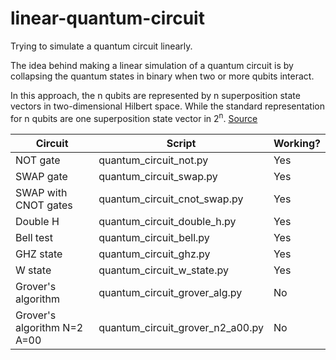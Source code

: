 # linear-quantum-circuit
Trying to simulate a quantum circuit linearly.

The idea behind making a linear simulation of a quantum circuit is by
collapsing the quantum states in binary when two or more qubits interact.

In this approach, the n qubits are represented by n superposition state vectors
in two-dimensional Hilbert space. While the standard representation for n qubits
are one superposition state vector in 2<sup>n</sup>. [Source](https://en.wikipedia.org/wiki/Qubit)


| Circuit                     | Script                           | Working? |
|-----------------------------|----------------------------------|----------|
| NOT gate                    | quantum_circuit_not.py           | Yes      |
| SWAP gate                   | quantum_circuit_swap.py          | Yes      |
| SWAP with CNOT gates        | quantum_circuit_cnot_swap.py     | Yes      |
| Double H                    | quantum_circuit_double_h.py      | Yes      |
| Bell test                   | quantum_circuit_bell.py          | Yes      |
| GHZ state                   | quantum_circuit_ghz.py           | Yes      |
| W state                     | quantum_circuit_w_state.py       | Yes      |
| Grover's algorithm          | quantum_circuit_grover_alg.py    | No       |
| Grover's algorithm N=2 A=00 | quantum_circuit_grover_n2_a00.py | No       |
